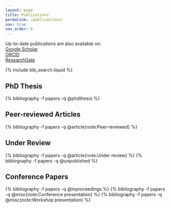 ```yaml
---
layout: page
title: Publications
permalink: /publications/
nav: true
nav_order: 6
---
```


<!-- _pages/publications.md -->

<!-- External Links with Icons -->
<p>
  Up-to-date publications are also available on:<br>
  <a href="https://scholar.google.fr/citations?user=X0s6r3QAAAAJ&hl=fr" target="_blank">
    <i class="ai ai-google-scholar"></i> Google Scholar
  </a><br>
  <a href="https://orcid.org/0000-0002-9545-988X" target="_blank">
    <i class="ai ai-orcid"></i> ORCID
  </a><br>
  <a href="https://www.researchgate.net/profile/Arthur-Clerjon" target="_blank">
    <i class="ai ai-researchgate"></i> ResearchGate
  </a>
</p>

<!-- Bibsearch Feature -->
{% include bib_search.liquid %}


## PhD Thesis
{% bibliography -f papers -q @phdthesis %}

## Peer-reviewed Articles
{% bibliography -f papers -q @article{note:Peer-reviewed} %}

## Under Review
{% bibliography -f papers -q @article{note:Under review} %}
{% bibliography -f papers -q @unpublished %}

## Conference Papers
{% bibliography -f papers -q @inproceedings %}
{% bibliography -f papers -q @misc{note:Conference presentation} %}
{% bibliography -f papers -q @misc{note:Workshop presentation} %}

